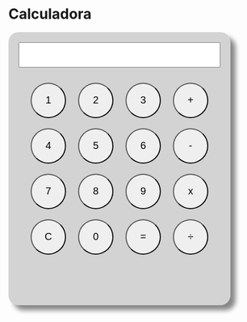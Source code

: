# Calculadora
<html>
  <head>
    <style>
      .calculator {
        width: 400px;
        height: 500px;
        background-color: lightgray;
        border-radius: 20px;
        padding: 20px;
        text-align: center;
        box-shadow: 10px 10px 10px #888888;
      }
      input[type='text'] {
        width: 100%;
        height: 50px;
        font-size: 20px;
        text-align: right;
        margin-bottom: 20px;
      }
      button {
        width: 70px;
        height: 70px;
        font-size: 20px;
        margin: 10px;
        border-radius: 35px;
      }
    </style>
  </head>
  <body>
    <div class="calculator">
      <input type="text" id="display">
      <br>
      <button id="btn1">1</button>
      <button id="btn2">2</button>
      <button id="btn3">3</button>
      <button id="btnPlus">+</button>
      <br>
      <button id="btn4">4</button>
      <button id="btn5">5</button>
      <button id="btn6">6</button>
      <button id="btnMinus">-</button>
      <br>
      <button id="btn7">7</button>
      <button id="btn8">8</button>
      <button id="btn9">9</button>
      <button id="btnMult">x</button>
      <br>
      <button id="btnClear">C</button>
      <button id="btn0">0</button>
      <button id="btnEqual">=</button>
      <button id="btnDiv">÷</button>
    </div>
    <script>
      const display = document.querySelector("#display");
      const btns = document.querySelectorAll("button");

      btns.forEach(function (btn) {
        btn.addEventListener("click", function () {
          let btnVal = btn.innerHTML;
          if (btnVal === "C") {
            display.value = "";
          } else if (btnVal === "=") {
            display.value = eval(display.value);
          } else {
            display.value += btnVal;
          }
        });
      });
    </script>
  </body>
</html>

